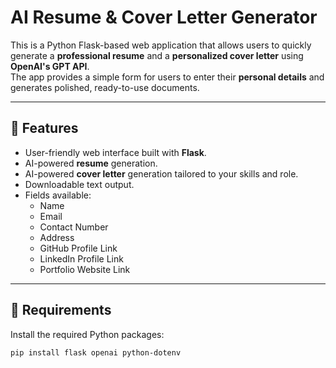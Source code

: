 # AI Resume & Cover Letter Generator

This is a Python Flask-based web application that allows users to quickly generate a **professional resume** and a **personalized cover letter** using **OpenAI's GPT API**.  
The app provides a simple form for users to enter their **personal details** and generates polished, ready-to-use documents.

---

## 🚀 Features

- User-friendly web interface built with **Flask**.
- AI-powered **resume** generation.
- AI-powered **cover letter** generation tailored to your skills and role.
- Downloadable text output.
- Fields available:
  - Name
  - Email
  - Contact Number
  - Address
  - GitHub Profile Link
  - LinkedIn Profile Link
  - Portfolio Website Link

---

## 📌 Requirements

Install the required Python packages:

```bash
pip install flask openai python-dotenv
